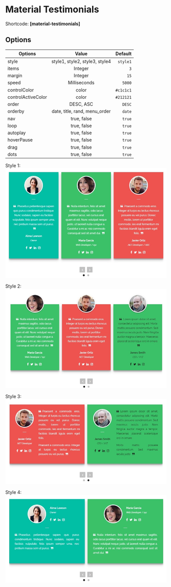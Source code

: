 # Material Testimonials

Shortcode: **[material-testimonials]**

## Options

| Options             | Value                          | Default  |
| ------------------- |:------------------------------:| --------:|
| style               | style1, style2, style3, style4 | `style1` |
| items               | Integer                        | `3`      |
| margin              | Integer                        | `15`     |
| speed               | Milliseconds                   | `5000`   |
| controlColor        |	color                          | `#c1c1c1`|
| controlActiveColor  |	color                          | `#212121`|
| order	              |	DESC, ASC                      | `DESC`   |
| orderby             | date, title, rand, menu_order  | `date`   |
| nav                 |true, false                     |   `true` |
| loop                |true, false                     |   `true` |
| autoplay            |true, false                     |   `true` |
| hoverPause          |true, false                     |   `true` |
| drag                |true, false                     |   `true` |
| dots                |true, false                     |   `true` |


Style 1: 
![alt text](https://raw.githubusercontent.com/ImDR/material-testimonials/master/img/style1.jpg "Material Testimonials Style 1")

Style 2: 
![alt text](https://raw.githubusercontent.com/ImDR/material-testimonials/master/img/style2.jpg "Material Testimonials Style 2")

Style 3: 
![alt text](https://raw.githubusercontent.com/ImDR/material-testimonials/master/img/style3.jpg "Material Testimonials Style 3")

Style 4: 
![alt text](https://raw.githubusercontent.com/ImDR/material-testimonials/master/img/style4.jpg "Material Testimonials Style 4")

